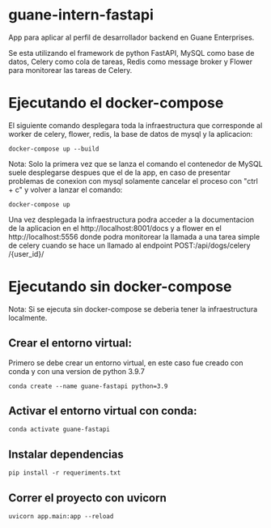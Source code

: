 # guane-intern-fastapi

App para aplicar al perfil de desarrollador backend en Guane Enterprises. 

Se esta utilizando el framework de python FastAPI, MySQL como base de datos, Celery como cola de tareas, Redis como message broker y Flower para monitorear las tareas de Celery.


# Ejecutando el docker-compose

El siguiente comando desplegara toda la infraestructura que corresponde al worker de celery, flower, redis, la base de datos de mysql y la aplicacion: 

```console
docker-compose up --build
``` 

Nota: Solo la primera vez que se lanza el comando el contenedor de MySQL suele desplegarse despues que el de la app, en caso de presentar problemas de conexion con mysql solamente cancelar el proceso con "ctrl + c" y volver a lanzar el comando:

```console
docker-compose up 
``` 

Una vez desplegada la infraestructura podra acceder a la documentacion de la aplicacion en el http://localhost:8001/docs y a flower en el http://localhost:5556 donde podra monitorear la llamada a una tarea simple de celery cuando se hace un llamado al endpoint POST: ​/api​/dogs​/celery​/{user_id}​/ 


# Ejecutando sin docker-compose

Nota: Si se ejecuta sin docker-compose se deberia tener la infraestructura localmente.


## Crear el entorno virtual:

Primero se debe crear un entorno virtual, en este caso fue creado con conda y con una version de python 3.9.7

```console
conda create --name guane-fastapi python=3.9
```


## Activar el entorno virtual con conda:

```console
conda activate guane-fastapi
```


## Instalar dependencias

```console
pip install -r requeriments.txt
```


## Correr el proyecto con uvicorn

```console
uvicorn app.main:app --reload
```
